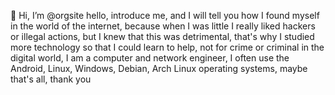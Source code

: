 👋 Hi, I’m @orgsite
hello, introduce me, and I will tell you 
how I found myself in the world of the internet, 
because when I was little I really liked hackers
or illegal actions, but I knew that this was
detrimental, that's why I studied more technology 
so that I could learn to help, not for crime or 
criminal in the digital world, I am a computer and 
network engineer, I often use the Android, Linux, 
Windows, Debian, Arch Linux operating systems, maybe
that's all, thank you

<!---
orgsite/orgsite is a ✨ special ✨ repository because its `README.md` (this file) appears on your GitHub profile.
You can click the Preview link to take a look at your changes.
--->
